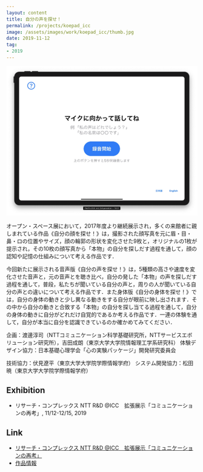 ```yaml
---
layout: content
title: 自分の声を探せ！
permalink: /projects/koepad_icc
image: /assets/images/work/koepad_icc/thumb.jpg
date: 2019-11-12
tag:
- 2019
---
```


![](/assets/images/work/koepad_icc/top.jpg)

オープン・スペース展において，2017年度より継続展示され，多くの来館者に親しまれている作品《自分の顔を探せ！》は，撮影された顔写真を元に眉・目・鼻・ロの位置やサイズ，顔の輪郭の形状を変化させた9枚と，オリジナルの1枚が提示され，その10枚の顔写真から「本物」の自分を探しだす過程を通して，顔の認知や記憶の仕組みについて考える作品です．

今回新たに展示される音声版《自分の声を探せ！》は，5種類の高さや速度を変化させた音声と，元の音声とを聴き比べ，自分の発した「本物」の声を探しだす過程を通して，普段，私たちが聞いている自分の声と，周りの人が聞いている自分の声との違いについて考える作品です．また身体版《自分の身体を探せ！》では，自分の身体の動きと少し異なる動きをする自分が眼前に映し出されます．その中から自分の動きと合致する「本物」の自分を探し当てる過程を通して，自分の身体の動きに自分がどれだけ自覚的であるか考える作品です．一連の体験を通して，自分が本当に自分を認識できているのか確かめてみてください．

企画：渡邊淳司（NTTコミュニケーション科学基礎研究所，NTTサービスエボリューション研究所），吉田成朗（東京大学大学院情報理工学系研究科）
体験デザイン協力：日本基礎心理学会「心の実験パッケージ」開発研究委員会

技術協力：伏見遼平（東京大学大学院学際情報学府）
システム開発協力：松田暁（東京大学大学院学際情報学府）

## Exhibition
- リサーチ・コンプレックス NTT R&D @ICC　拡張展示「コミュニケーションの再考」, 11/12-12/15, 2019

## Link
- [リサーチ・コンプレックス NTT R&D @ICC　拡張展示「コミュニケーションの再考」](https://www.ntticc.or.jp/ja/exhibitions/2019/communication-revisited/)
- [作品情報](https://www.ntticc.or.jp/ja/archive/works/find-out-your-own-voice/)